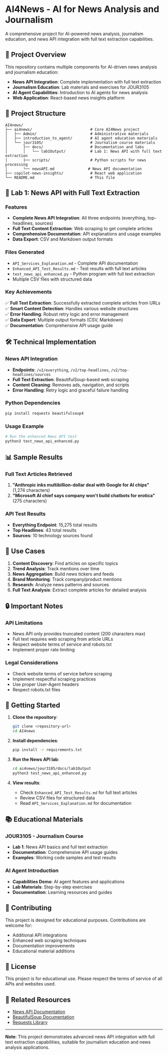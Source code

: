 # AI4News - AI for News Analysis and Journalism

A comprehensive project for AI-powered news analysis, journalism education, and news API integration with full text extraction capabilities.

## 🚀 Project Overview

This repository contains multiple components for AI-driven news analysis and journalism education:

- **News API Integration**: Complete implementation with full text extraction
- **Journalism Education**: Lab materials and exercises for JOUR3105
- **AI Agent Capabilities**: Introduction to AI agents for news analysis
- **Web Application**: React-based news insights platform

## 📁 Project Structure

```
AI4news/
├── ai4news/                          # Core AI4News project
│   ├── Admin/                        # Administrative materials
│   ├── introduction_to_agent/        # AI agent education materials
│   └── jour3105/                     # Journalism course materials
│       ├── docs/                     # Documentation and labs
│       │   └── lab1Output/           # Lab 1: News API with full text extraction
│       ├── scripts/                  # Python scripts for news processing
│       └── newsAPI.md               # News API documentation
├── copilot-news-insights/            # React web application
└── README.md                         # This file
```

## 🔧 Lab 1: News API with Full Text Extraction

### Features
- **Complete News API Integration**: All three endpoints (everything, top-headlines, sources)
- **Full Text Content Extraction**: Web scraping to get complete articles
- **Comprehensive Documentation**: API explanations and usage examples
- **Data Export**: CSV and Markdown output formats

### Files Generated
- `API_Services_Explanation.md` - Complete API documentation
- `Enhanced_API_Test_Results.md` - Test results with full text articles
- `test_news_api_enhanced.py` - Python program with full text extraction
- Multiple CSV files with structured data

### Key Achievements
✅ **Full Text Extraction**: Successfully extracted complete articles from URLs  
✅ **Smart Content Detection**: Handles various website structures  
✅ **Error Handling**: Robust retry logic and error management  
✅ **Data Export**: Multiple output formats (CSV, Markdown)  
✅ **Documentation**: Comprehensive API usage guide  

## 🛠️ Technical Implementation

### News API Integration
- **Endpoints**: `/v2/everything`, `/v2/top-headlines`, `/v2/top-headlines/sources`
- **Full Text Extraction**: BeautifulSoup-based web scraping
- **Content Cleaning**: Removes ads, navigation, and scripts
- **Error Handling**: Retry logic and graceful failure handling

### Python Dependencies
```bash
pip install requests beautifulsoup4
```

### Usage Example
```python
# Run the enhanced News API test
python3 test_news_api_enhanced.py
```

## 📊 Sample Results

### Full Text Articles Retrieved
1. **"Anthropic inks multibillion-dollar deal with Google for AI chips"** (1,274 characters)
2. **"Microsoft AI chief says company won't build chatbots for erotica"** (275 characters)

### API Test Results
- **Everything Endpoint**: 15,275 total results
- **Top Headlines**: 43 total results  
- **Sources**: 10 technology sources found

## 🎯 Use Cases

1. **Content Discovery**: Find articles on specific topics
2. **Trend Analysis**: Track mentions over time
3. **News Aggregation**: Build news tickers and feeds
4. **Brand Monitoring**: Track company/product mentions
5. **Research**: Analyze news patterns and sources
6. **Full Text Analysis**: Extract complete articles for detailed analysis

## 🔒 Important Notes

### API Limitations
- News API only provides truncated content (200 characters max)
- Full text requires web scraping from article URLs
- Respect website terms of service and robots.txt
- Implement proper rate limiting

### Legal Considerations
- Check website terms of service before scraping
- Implement respectful scraping practices
- Use proper User-Agent headers
- Respect robots.txt files

## 🚀 Getting Started

1. **Clone the repository**:
   ```bash
   git clone <repository-url>
   cd AI4news
   ```

2. **Install dependencies**:
   ```bash
   pip install -r requirements.txt
   ```

3. **Run the News API lab**:
   ```bash
   cd ai4news/jour3105/docs/lab1Output
   python3 test_news_api_enhanced.py
   ```

4. **View results**:
   - Check `Enhanced_API_Test_Results.md` for full text articles
   - Review CSV files for structured data
   - Read `API_Services_Explanation.md` for documentation

## 📚 Educational Materials

### JOUR3105 - Journalism Course
- **Lab 1**: News API basics and full text extraction
- **Documentation**: Comprehensive API usage guides
- **Examples**: Working code samples and test results

### AI Agent Introduction
- **Capabilities Demo**: AI agent features and applications
- **Lab Materials**: Step-by-step exercises
- **Documentation**: Learning resources and guides

## 🤝 Contributing

This project is designed for educational purposes. Contributions are welcome for:
- Additional API integrations
- Enhanced web scraping techniques
- Documentation improvements
- Educational material additions

## 📄 License

This project is for educational use. Please respect the terms of service of all APIs and websites used.

## 🔗 Related Resources

- [News API Documentation](https://newsapi.org/docs)
- [BeautifulSoup Documentation](https://www.crummy.com/software/BeautifulSoup/bs4/doc/)
- [Requests Library](https://docs.python-requests.org/)

---

**Note**: This project demonstrates advanced news API integration with full text extraction capabilities, suitable for journalism education and news analysis applications.
